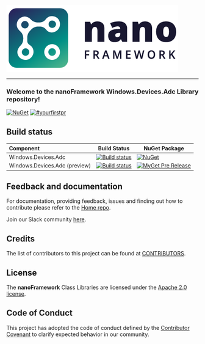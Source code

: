 ![nanoFramework logo](https://github.com/nanoframework/Home/blob/master/resources/logo/nanoFramework-repo-logo.png)

-----

### Welcome to the **nanoFramework** Windows.Devices.Adc Library repository!

[![NuGet](https://img.shields.io/nuget/dt/nanoFramework.Windows.Devices.Adc.svg)]() [![#yourfirstpr](https://img.shields.io/badge/first--timers--only-friendly-blue.svg)](https://github.com/nanoframework/Home/blob/master/CONTRIBUTING.md)

## Build status

| Component | Build Status | NuGet Package |
|:-|---|---|
| Windows.Devices.Adc | [![Build status](https://ci.appveyor.com/api/projects/status/2oapqr9as5klw116?svg=true)](https://ci.appveyor.com/project/nfbot/lib-windows-devices-adc) | [![NuGet](https://img.shields.io/nuget/vpre/nanoFramework.Windows.Devices.Adc.svg)](https://www.nuget.org/packages/nanoFramework.Windows.Devices.Adc/)  |
| Windows.Devices.Adc (preview) | [![Build status](https://ci.appveyor.com/api/projects/status/2oapqr9as5klw116/branch/develop?svg=true)](https://ci.appveyor.com/project/nfbot/lib-windows-devices-adc/branch/develop) | [![MyGet Pre Release](https://img.shields.io/myget/nanoframework-dev/vpre/nanoFramework.Windows.Devices.Adc.svg)](https://www.myget.org/feed/nanoframework-dev/package/nuget/nanoFramework.Windows.Devices.Adc) |


## Feedback and documentation

For documentation, providing feedback, issues and finding out how to contribute please refer to the [Home repo](https://github.com/nanoframework/Home).

Join our Slack community [here](https://join.slack.com/t/nanoframework/shared_invite/enQtMzI3OTg4MTk0NTgwLWQ0ODQ3ZWIwZjgxZWFmNjU3MDIwN2E2YzM2OTdhMWRiY2Q3M2NlOTk2N2IwNTM3MmRlMmQ2NTRlNjZlYzJlMmY).


## Credits

The list of contributors to this project can be found at [CONTRIBUTORS](https://github.com/nanoframework/Home/blob/master/CONTRIBUTORS.md).


## License

The **nanoFramework** Class Libraries are licensed under the [Apache 2.0 license](http://www.apache.org/licenses/LICENSE-2.0).


## Code of Conduct
This project has adopted the code of conduct defined by the [Contributor Covenant](http://contributor-covenant.org/)
to clarify expected behavior in our community.
